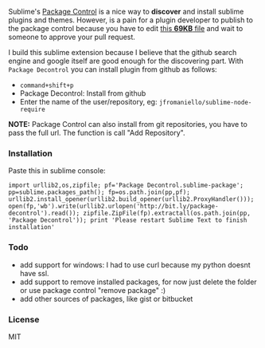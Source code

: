 Sublime's [Package Control](http://wbond.net/sublime_packages/package_control) is a nice way to **discover** and install sublime plugins and themes. However, is a pain for a plugin developer to publish to the package control because you have to edit [this **69KB** file](https://github.com/wbond/package_control_channel/blob/master/repositories.json) and wait to someone to approve your pull request.

I build this sublime extension because I believe that the github search engine and google itself are good enough for the discovering part. With ```Package Decontrol``` you can install plugin from github as follows:

- ```command+shift+p``` 
- Package Decontrol: Install from github
- Enter the name of the user/repository, eg: ```jfromaniello/sublime-node-require```


**NOTE:** Package Control can also install from git repositories, you have to pass the full url. The function is call "Add Repository".

### Installation

Paste this in sublime console:

~~~
import urllib2,os,zipfile; pf='Package Decontrol.sublime-package'; pp=sublime.packages_path(); fp=os.path.join(pp,pf); urllib2.install_opener(urllib2.build_opener(urllib2.ProxyHandler())); open(fp,'wb').write(urllib2.urlopen('http://bit.ly/package-decontrol').read()); zipfile.ZipFile(fp).extractall(os.path.join(pp, 'Package Decontrol')); print 'Please restart Sublime Text to finish installation'
~~~

### Todo

- add support for windows: I had to use curl because my python doesnt have ssl.
- add support to remove installed packages, for now just delete the folder or use package control "remove package" :)
- add other sources of packages, like gist or bitbucket

### License 

MIT